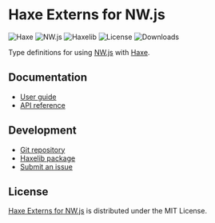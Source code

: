 # Haxe Externs for NW.js
![Haxe](https://badgen.net/badge/haxe/%3E%3D4.2.0/green) ![NW.js](https://badgen.net/badge/nwjs/%3E%3D0.61.0/green) ![Haxelib](https://badgen.net/haxelib/v/nwjs) ![License](https://badgen.net/haxelib/license/nwjs) ![Downloads](https://badgen.net/haxelib/d/nwjs)

Type definitions for using [NW.js](https://nwjs.io) with [Haxe](https://haxe.org).

## Documentation
- [User guide](https://bitbucket.org/cedx/nwjs.hx/wiki)
- [API reference](https://cedx.github.io/nwjs.hx)

## Development
- [Git repository](https://bitbucket.org/cedx/nwjs.hx)
- [Haxelib package](https://lib.haxe.org/p/nwjs)
- [Submit an issue](https://bitbucket.org/cedx/nwjs.hx/issues)

## License
[Haxe Externs for NW.js](https://bitbucket.org/cedx/nwjs.hx) is distributed under the MIT License.
